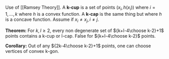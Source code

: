 
Use of [[Ramsey Theory]].
A **k-cup** is a set of points $(x_{i},h(x_{i}))$  where $i=1,\dots,k$ where $h$ is a convex function. A **k-cap** is the same thing but where $h$ is a concave function. Assume if $x_{i}\neq x_{j},i\neq j$.

**Theorem:** For $k,l\geq2$, every non degenerate set of ${k+l-4\choose k-2}+1$ points contains a k-cup or l-cap. False for ${k+l-4\choose k-2}$ points.

**Corollary:** Out of any ${2k-4\choose k-2}+1$ points, one can choose vertices of convex k-gon.